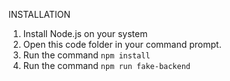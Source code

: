 INSTALLATION

1. Install Node.js on your system
2. Open this code folder in your command prompt.
3. Run the command `npm install`
4. Run the command `npm run fake-backend`
